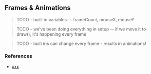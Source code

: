 ## Frames & Animations

> TODO - built-in variables -- frameCount, mouseX, mouseY

> TODO - we've been doing everything in setup -- if we move it to draw(), it's happening every frame

> TODO - built ins can change every frame - results in animations!

### References
- <a href="xxx" target="_blank">xxx</a>


